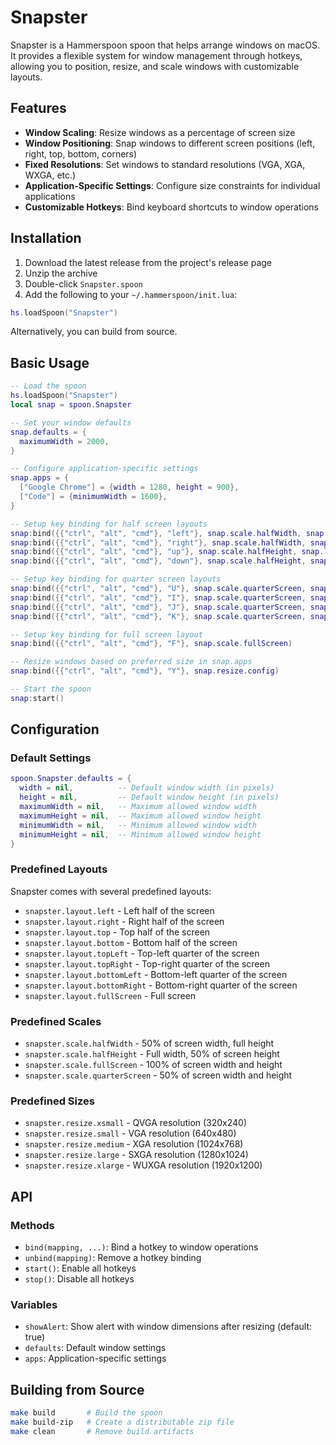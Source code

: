 # Snapster

Snapster is a Hammerspoon spoon that helps arrange windows on macOS. It provides a flexible system for window management through hotkeys, allowing you to position, resize, and scale windows with customizable layouts.

## Features

- **Window Scaling**: Resize windows as a percentage of screen size
- **Window Positioning**: Snap windows to different screen positions (left, right, top, bottom, corners)
- **Fixed Resolutions**: Set windows to standard resolutions (VGA, XGA, WXGA, etc.)
- **Application-Specific Settings**: Configure size constraints for individual applications
- **Customizable Hotkeys**: Bind keyboard shortcuts to window operations

## Installation

1. Download the latest release from the project's release page
2. Unzip the archive
3. Double-click `Snapster.spoon`
4. Add the following to your `~/.hammerspoon/init.lua`:

```lua
hs.loadSpoon("Snapster")
```

Alternatively, you can build from source.

## Basic Usage

```lua
-- Load the spoon
hs.loadSpoon("Snapster")
local snap = spoon.Snapster

-- Set your window defaults
snap.defaults = {
  maximumWidth = 2000,
}

-- Configure application-specific settings
snap.apps = {
  ["Google Chrome"] = {width = 1280, height = 900},
  ["Code"] = {minimumWidth = 1600},
}

-- Setup key binding for half screen layouts
snap:bind({{"ctrl", "alt", "cmd"}, "left"}, snap.scale.halfWidth, snap.layout.left)
snap:bind({{"ctrl", "alt", "cmd"}, "right"}, snap.scale.halfWidth, snap.layout.right)
snap:bind({{"ctrl", "alt", "cmd"}, "up"}, snap.scale.halfHeight, snap.layout.top)
snap:bind({{"ctrl", "alt", "cmd"}, "down"}, snap.scale.halfHeight, snap.layout.bottom)

-- Setup key binding for quarter screen layouts
snap:bind({{"ctrl", "alt", "cmd"}, "U"}, snap.scale.quarterScreen, snap.layout.topLeft)
snap:bind({{"ctrl", "alt", "cmd"}, "I"}, snap.scale.quarterScreen, snap.layout.topRight)
snap:bind({{"ctrl", "alt", "cmd"}, "J"}, snap.scale.quarterScreen, snap.layout.bottomLeft)
snap:bind({{"ctrl", "alt", "cmd"}, "K"}, snap.scale.quarterScreen, snap.layout.bottomRight)

-- Setup key binding for full screen layout
snap:bind({{"ctrl", "alt", "cmd"}, "F"}, snap.scale.fullScreen)

-- Resize windows based on preferred size in snap.apps
snap:bind({{"ctrl", "alt", "cmd"}, "Y"}, snap.resize.config)

-- Start the spoon
snap:start()
```

## Configuration

### Default Settings

```lua
spoon.Snapster.defaults = {
  width = nil,          -- Default window width (in pixels)
  height = nil,         -- Default window height (in pixels)
  maximumWidth = nil,   -- Maximum allowed window width
  maximumHeight = nil,  -- Maximum allowed window height
  minimumWidth = nil,   -- Minimum allowed window width
  minimumHeight = nil,  -- Minimum allowed window height
}
```

### Predefined Layouts

Snapster comes with several predefined layouts:

- `snapster.layout.left` - Left half of the screen
- `snapster.layout.right` - Right half of the screen
- `snapster.layout.top` - Top half of the screen
- `snapster.layout.bottom` - Bottom half of the screen
- `snapster.layout.topLeft` - Top-left quarter of the screen
- `snapster.layout.topRight` - Top-right quarter of the screen
- `snapster.layout.bottomLeft` - Bottom-left quarter of the screen
- `snapster.layout.bottomRight` - Bottom-right quarter of the screen
- `snapster.layout.fullScreen` - Full screen

### Predefined Scales

- `snapster.scale.halfWidth` - 50% of screen width, full height
- `snapster.scale.halfHeight` - Full width, 50% of screen height
- `snapster.scale.fullScreen` - 100% of screen width and height
- `snapster.scale.quarterScreen` - 50% of screen width and height

### Predefined Sizes

- `snapster.resize.xsmall` - QVGA resolution (320x240)
- `snapster.resize.small` - VGA resolution (640x480)
- `snapster.resize.medium` - XGA resolution (1024x768)
- `snapster.resize.large` - SXGA resolution (1280x1024)
- `snapster.resize.xlarge` - WUXGA resolution (1920x1200)

## API

### Methods

- `bind(mapping, ...)`: Bind a hotkey to window operations
- `unbind(mapping)`: Remove a hotkey binding
- `start()`: Enable all hotkeys
- `stop()`: Disable all hotkeys

### Variables

- `showAlert`: Show alert with window dimensions after resizing (default: true)
- `defaults`: Default window settings
- `apps`: Application-specific settings

## Building from Source

```sh
make build       # Build the spoon
make build-zip   # Create a distributable zip file
make clean       # Remove build artifacts
```
